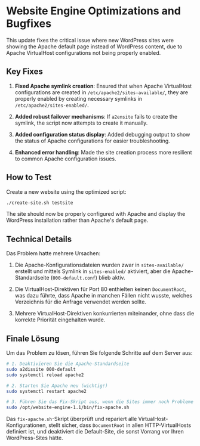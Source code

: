 # Website Engine Optimizations and Bugfixes

This update fixes the critical issue where new WordPress sites were showing the Apache default page instead of WordPress content, due to Apache VirtualHost configurations not being properly enabled.

## Key Fixes

1. **Fixed Apache symlink creation**: Ensured that when Apache VirtualHost configurations are created in `/etc/apache2/sites-available/`, they are properly enabled by creating necessary symlinks in `/etc/apache2/sites-enabled/`.

2. **Added robust failover mechanisms**: If `a2ensite` fails to create the symlink, the script now attempts to create it manually.

3. **Added configuration status display**: Added debugging output to show the status of Apache configurations for easier troubleshooting.

4. **Enhanced error handling**: Made the site creation process more resilient to common Apache configuration issues.

## How to Test

Create a new website using the optimized script:

```bash
./create-site.sh testsite
```

The site should now be properly configured with Apache and display the WordPress installation rather than Apache's default page.

## Technical Details

Das Problem hatte mehrere Ursachen:

1. Die Apache-Konfigurationsdateien wurden zwar in `sites-available/` erstellt und mittels Symlink in `sites-enabled/` aktiviert, aber die Apache-Standardseite (`000-default.conf`) blieb aktiv.

2. Die VirtualHost-Direktiven für Port 80 enthielten keinen `DocumentRoot`, was dazu führte, dass Apache in manchen Fällen nicht wusste, welches Verzeichnis für die Anfrage verwendet werden sollte.

3. Mehrere VirtualHost-Direktiven konkurrierten miteinander, ohne dass die korrekte Priorität eingehalten wurde.

## Finale Lösung

Um das Problem zu lösen, führen Sie folgende Schritte auf dem Server aus:

```bash
# 1. Deaktivieren Sie die Apache-Standardseite
sudo a2dissite 000-default
sudo systemctl reload apache2

# 2. Starten Sie Apache neu (wichtig!)
sudo systemctl restart apache2

# 3. Führen Sie das Fix-Skript aus, wenn die Sites immer noch Probleme haben
sudo /opt/website-engine-1.1/bin/fix-apache.sh
```

Das `fix-apache.sh`-Skript überprüft und repariert alle VirtualHost-Konfigurationen, stellt sicher, dass `DocumentRoot` in allen HTTP-VirtualHosts definiert ist, und deaktiviert die Default-Site, die sonst Vorrang vor Ihren WordPress-Sites hätte.
